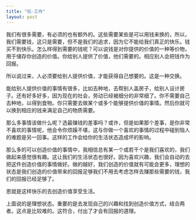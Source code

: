 ```yaml
---
title: "玩·工作"
layout: post
---
```


我们有很多需要，有必须的也有额外的。这些需要某些是可以用钱来换的，所以，我们需要钱，这只是需要，但不是我们的追求，因为它不能给我们真正的快乐。钱买不到快乐。怎么样得到需要的钱呢？可以说钱是对你提供的价值的一种等价物，用于储存你创造的价值。你给别人提供了价值，他们需要的。相应别人会把钱作为回报。

所以说过来，人必须要给别人提供价值，才能获得自己想要的。这是一种交换。

能给别人提供价值的事情有很多，比如去种地，去帮别人盖房子，给别人设计房子。还有好多好多，因为现在的社会，劳动已经被细分的非常细了。你不需要自己去种地，以得到食物。你只需要去做某个或多个能够提供价值的事情。然后你就可以换到相应的钱来满足自己的物质需要。

那么多事情该做什么呢？选最赚钱的差事吗？或许，但是如果那个差事，是你非常不喜欢的事情呢，他会令你烦躁不堪，这与你做一个喜欢的事情的过程中碰到恼人的难题是另一回事。这样的工作会给你的生活状态造成坏的影响。

那么多的可以创造价值的事情中，我相信总有某一个或若干个是我们喜欢的，我们做起来感觉很有趣。这让我们的生活状态也很好。因为喜欢兴趣，我们会自动的去把这件创造价值的事情做好。做的越好，我们创造的价值就有可能会更多，理想的状态是我们创造的价值带来的回报足够我们不用去考虑怎样去赚那些需要的钱，我们的回报已经足够了。

恩就是这样快乐的去创造价值享受生活。

上面说的是理想状态。重要的是去发现自己的兴趣和找到创造价值方式，结合两者。这点是比较难的。这符合，付出了才会有回报的道理。
